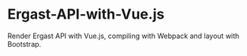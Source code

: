 # Ergast-API-with-Vue.js
Render Ergast API with Vue.js, compiling with Webpack and layout with Bootstrap.

